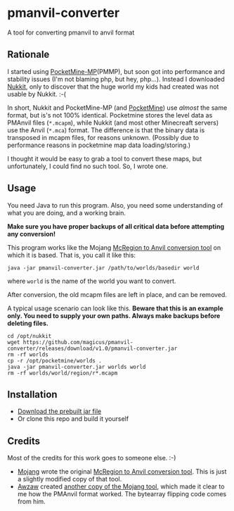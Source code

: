 # pmanvil-converter
A tool for converting pmanvil to anvil format

## Rationale
I started using [PocketMine-MP](https://pmmp.io)(PMMP), but soon got into performance and stability issues (I'm not blaming php, but hey, php...). Instead I downloaded [Nukkit](https://github.com/NukkitX/Nukkit), only to discover that the huge world my kids had created was not usable by Nukkit. :-(

In short, Nukkit and PocketMine-MP (and [PocketMine](https://www.pocketmine.net)) use *almost* the same format, but is's not 100% identical. Pocketmine stores the level data as PMAnvil files (`*.mcapm`), while Nukkit (and most other Minecreaft servers) use the Anvil (`*.mca`) format. The difference is that the binary data is transposed in mcapm files, for reasons unknown. (Possibly due to performance reasons in pocketmine map data loading/storing.)

I thought it would be easy to grab a tool to convert these maps, but unfortunately, I could find no such tool. So, I wrote one.

## Usage

You need Java to run this program. Also, you need some understanding of what you are doing, and a working brain.

**Make sure you have proper backups of all critical data before attempting any conversion!**

This program works like the Mojang [McRegion to Anvil conversion tool](https://www.mojang.com/2012/02/new-minecraft-map-format-anvil/) on which it is based. That is, you call it like this:

```java -jar pmanvil-converter.jar /path/to/worlds/basedir world```

where `world` is the name of the world you want to convert.

After conversion, the old mcapm files are left in place, and can be removed.

A typical usage scenario can look like this. **Beware that this is an example only. You need to supply your own paths. Always make backups before deleting files.**
```
cd /opt/nukkit
wget https://github.com/magicus/pmanvil-converter/releases/download/v1.0/pmanvil-converter.jar
rm -rf worlds
cp -r /opt/pocketmine/worlds .
java -jar pmanvil-converter.jar worlds world
rm -rf worlds/world/region/r*.mcapm
```

## Installation

* [Download the prebuilt jar file](https://github.com/magicus/pmanvil-converter/releases/download/v1.0/pmanvil-converter.jar)
* Or clone this repo and build it yourself

## Credits

Most of the credits for this work goes to someone else. :-)
* [Mojang](https://www.mojang.com) wrote the original [McRegion to Anvil conversion tool](https://www.mojang.com/2012/02/new-minecraft-map-format-anvil/). This is just a slightly modified copy of that tool.
* [Awzaw](https://github.com/Awzaw) created [another copy of the Mojang tool](https://github.com/Awzaw/AnvilConverter), which made it clear to me how the PMAnvil format worked. The bytearray flipping code comes from him.
